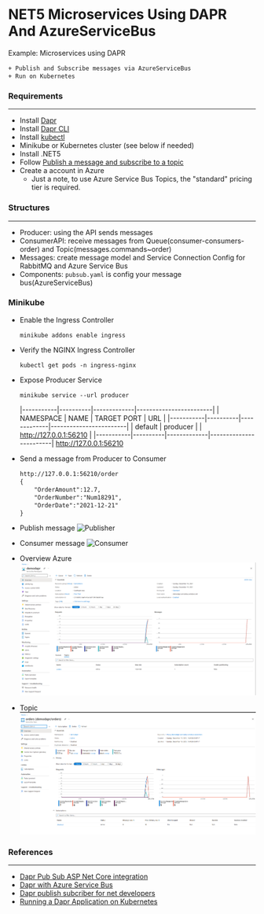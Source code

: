 # NET5 Microservices Using DAPR And AzureServiceBus
Example: Microservices using DAPR

    + Publish and Subscribe messages via AzureServiceBus
    + Run on Kubernetes

### Requirements
----------------
+ Install [Dapr](https://docs.dapr.io/getting-started/)
+ Install [Dapr CLI](https://docs.dapr.io/getting-started/install-dapr-cli/)
+ Install [kubectl](https://kubernetes.io/docs/tasks/tools/)
+ Minikube or Kubernetes cluster (see below if needed)
+ Install .NET5
+ Follow [Publish a message and subscribe to a topic](https://docs.dapr.io/developing-applications/building-blocks/pubsub/howto-publish-subscribe/)
+ Create a account in Azure
    - Just a note, to use Azure Service Bus Topics, the "standard" pricing tier is required.


### Structures
----------------
+ Producer: using the API sends messages
+ ConsumerAPI: receive messages from Queue(consumer-consumers-order) and Topic(messages.commands~order)
+ Messages: create message model and Service Connection Config for RabbitMQ and Azure Service Bus
+ Components: `pubsub.yaml` is config your message bus(AzureServiceBus)

### Minikube
+ Enable the Ingress Controller
    ```
    minikube addons enable ingress
    ```

+ Verify the NGINX Ingress Controller
    ```
    kubectl get pods -n ingress-nginx
    ```

+ Expose Producer Service
    ```
    minikube service --url producer
    ```

    |-----------|----------|-------------|------------------------|
    | NAMESPACE |   NAME   | TARGET PORT |          URL           |
    |-----------|----------|-------------|------------------------|
    | default   | producer |             | http://127.0.0.1:56210 |
    |-----------|----------|-------------|------------------------|
    http://127.0.0.1:56210

+ Send a message from Producer to Consumer
    ```
    http://127.0.0.1:56210/order
    {
        "OrderAmount":12.7,
        "OrderNumber":"Num18291",
        "OrderDate":"2021-12-21"
    }
    ```

+ Publish message
    ![Publisher](./Images/Dapr-Publish-Azure.png)

+ Consumer message
    ![Consumer](./Images/Dapr-Consumer-Azure.png)

+ Overview Azure
    ![Overview](./Images/Dapr-Overview-Azure.png)

+ Topic
    ![Overview](./Images/Dapr-Topic-Azure.png)


### References
--------------
+ [Dapr Pub Sub ASP Net Core integration](https://yourazurecoach.com/2019/12/27/exploring-dapr-pub-sub-part-2-asp-net-core-integration/)
+ [Dapr with Azure Service Bus](https://yourazurecoach.com/2019/12/27/exploring-dapr-pub-sub-part-3-azure-service-bus/)
+ [Dapr publish subcriber for net developers](https://docs.microsoft.com/en-us/dotnet/architecture/dapr-for-net-developers/publish-subscribe)
+ [Running a Dapr Application on Kubernetes](https://sookocheff.com/post/dapr/running-a-dapr-application-on-kubernetes/)